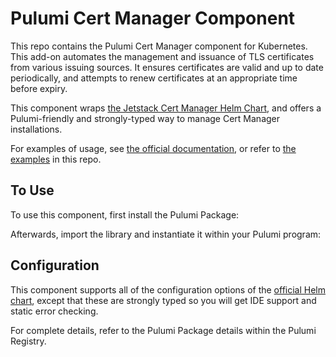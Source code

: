 # Pulumi Cert Manager Component

This repo contains the Pulumi Cert Manager component for Kubernetes. This add-on automates the
management and issuance of TLS certificates from various issuing sources. It ensures certificates
are valid and up to date periodically, and attempts to renew certificates at an appropriate time
before expiry.

This component wraps [the Jetstack Cert Manager Helm Chart](https://github.com/jetstack/cert-manager),
and offers a Pulumi-friendly and strongly-typed way to manage Cert Manager installations.

For examples of usage, see [the official documentation](https://cert-manager.io/docs/),
or refer to [the examples](/examples) in this repo.

## To Use

To use this component, first install the Pulumi Package:

Afterwards, import the library and instantiate it within your Pulumi program:

## Configuration

This component supports all of the configuration options of the [official Helm chart](
https://github.com/jetstack/cert-manager/tree/master/deploy/charts/cert-manager), except that these
are strongly typed so you will get IDE support and static error checking.

For complete details, refer to the Pulumi Package details within the Pulumi Registry.
